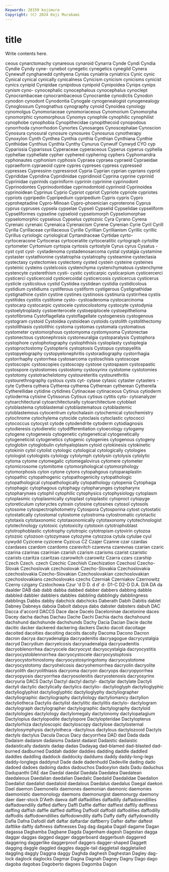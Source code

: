 ```yaml
---
Keywords: 28159 kojimura
Copyright: (C) 2024 Koji Murakami
---
```


# title

Write contents here.



ceous cynarctomachy cynareous cynaroid Cynarra Cynde Cyndi Cyndia
Cyndie Cyndy cyne- cynebot cynegetic cynegetics cynegild Cynera Cynewulf cynghanedd
cynhyena Cynias cyniatria cyniatrics Cynic cynic Cynical cynical cynically cynicalness
Cynicism cynicism cynicisms cynicist cynics cynipid Cynipidae cynipidous cynipoid Cynipoidea
Cynips cynips cynism cyno- cynocephalic cynocephalous cynocephalus cynoclept Cynocrambaceae cynocrambaceous
Cynocrambe cynodictis Cynodon cynodon cynodont Cynodontia Cynogale cynogenealogist cynogenealogy Cynoglossum
Cynognathus cynography cynoid Cynoidea cynology cynomolgus Cynomoriaceae cynomoriaceous Cynomorium Cynomorpha
cynomorphic cynomorphous Cynomys cynophile cynophilic cynophilist cynophobe cynophobia Cynopithecidae cynopithecoid
cynopodous cynorrhoda cynorrhodon Cynortes Cynosarges Cynoscephalae Cynoscion Cynosura cynosural cynosure
cynosures Cynosurus cynotherapy Cynoxylon Cynth Cynthea Cynthia cynthia Cynthian Cynthiana
Cynthie Cynthiidae Cynthius Cynthla Cynthy Cynurus Cynwulf Cynwyd CYO cyp
Cyparissia Cyparissus Cyperaceae cyperaceous Cyperus cyperus cyphella cyphellae cyphellate cypher
cyphered cyphering cyphers Cyphomandra cyphonautes cyphonism cyphosis Cypraea cypraea cypraeid
Cypraeidae cypraeiform cypraeoid cypre cypres cypreses cypress cypressed cypresses Cypressinn
cypressroot Cypria Cyprian cyprian cyprians cyprid Cyprididae Cypridina Cypridinidae cypridinoid
Cyprina cyprine cyprinid Cyprinidae cyprinids cypriniform cyprinin cyprinine cyprinodont Cyprinodontes
Cyprinodontidae cyprinodontoid cyprinoid Cyprinoidea cyprinoidean Cyprinus Cyprio Cypriot cypriot Cypriote
cypriote cypriotes cypriots cypripedin Cypripedium cypripedium Cypris cypris Cypro cyproheptadine
Cypro-Minoan Cypro-phoenician cyproterone Cyprus cyprus cypruses cypsela cypselae Cypseli Cypselid
Cypselidae cypseliform Cypseliformes cypseline cypseloid cypselomorph Cypselomorphae cypselomorphic cypselous Cypselus
cyptozoic Cyra Cyrano Cyrena Cyrenaic cyrenaic Cyrenaica Cyrenaicism Cyrene Cyrenian
Cyrie Cyril Cyrill Cyrilla Cyrillaceae cyrillaceous Cyrille Cyrillian Cyrillianism Cyrillic
cyrillic Cyrillus cyriologic cyriological Cyrtandraceae Cyrtidae cyrto- cyrtoceracone Cyrtoceras cyrtoceratite
cyrtoceratitic cyrtograph cyrtolite cyrtometer Cyrtomium cyrtopia cyrtosis cyrtostyle Cyrus cyrus
Cysatus -cyst cyst cyst- cystadenoma cystadenosarcoma cystal cystalgia cystamine cystaster
cystathionine cystatrophia cystatrophy cysteamine cystectasia cystectasy cystectomies cystectomy cysted cystein
cysteine cysteines cysteinic cysteins cystelcosis cystenchyma cystenchymatous cystenchyme cystencyte cysterethism
cysti- cystic cysticarpic cysticarpium cysticercerci cysticerci cysticercoid cysticercoidal cysticercosis cysticercus
cysticerus cysticle cysticolous cystid Cystidea cystidean cystidia cystidicolous cystidium cystidiums
cystiferous cystiform cystigerous Cystignathidae cystignathine cystin cystine cystines cystinosis cystinuria
cystirrhea cystis cystitides cystitis cystitome cysto- cystoadenoma cystocarcinoma cystocarp cystocarpic
cystocele cystocolostomy cystocyte cystodynia cystoelytroplasty cystoenterocele cystoepiplocele cystoepithelioma cystofibroma Cystoflagellata
cystoflagellate cystogenesis cystogenous cystogram cystoid Cystoidea cystoidean cystoids cystolith cystolithectomy
cystolithiasis cystolithic cystoma cystomas cystomata cystomatous cystometer cystomorphous cystomyoma cystomyxoma
Cystonectae cystonectous cystonephrosis cystoneuralgia cystoparalysis Cystophora cystophore cystophotography cystophthisis cystoplasty
cystoplegia cystoproctostomy Cystopteris cystoptosis Cystopus cystopyelitis cystopyelography cystopyelonephritis cystoradiography cystorrhagia
cystorrhaphy cystorrhea cystosarcoma cystoschisis cystoscope cystoscopic cystoscopies cystoscopy cystose cystospasm
cystospastic cystospore cystostomies cystostomy cystosyrinx cystotome cystotomies cystotomy cystotrachelotomy cystoureteritis
cystourethritis cystourethrography cystous cysts cyt- cytase cytasic cytaster cytasters -cyte
Cythera cythera Cytherea cytherea Cytherean cytherean Cytherella Cytherellidae cytidine cytidines
Cytinaceae cytinaceous Cytinus cytioderm cytioderma cytisine Cytissorus Cytisus cytisus cytitis
cyto- cytoanalyzer cytoarchitectural cytoarchitecturally cytoarchitecture cytoblast cytoblastema cytoblastemal cytoblastematous cytoblastemic
cytoblastemous cytocentrum cytochalasin cytochemical cytochemistry cytochrome cytochylema cytocide cytoclasis cytoclastic
cytococci cytococcus cytocyst cytode cytodendrite cytoderm cytodiagnosis cytodieresis cytodieretic cytodifferentiation
cytoecology cytogamy cytogene cytogenesis cytogenetic cytogenetical cytogenetically cytogeneticist cytogenetics cytogenic
cytogenies cytogenous cytogeny cytoglobin cytoglobulin cytohyaloplasm cytoid cytokinesis cytokinetic cytokinin
cytol cytolist cytologic cytological cytologically cytologies cytologist cytologists cytology cytolymph
cytolysin cytolysis cytolytic cytoma cytome cytomegalic cytomegalovirus cytomere cytometer cytomicrosome
cytomitome cytomorphological cytomorphology cytomorphosis cyton cytone cytons cytopahgous cytoparaplastin cytopathic
cytopathogenic cytopathogenicity cytopathologic cytopathological cytopathologically cytopathology cytopenia Cytophaga cytophagic cytophagous
cytophagy cytopharynges cytopharynx cytopharynxes cytophil cytophilic cytophysics cytophysiology cytoplasm cytoplasmic
cytoplasmically cytoplast cytoplastic cytoproct cytopyge cytoreticulum cytoryctes cytosin cytosine cytosines
cytosol cytosols cytosome cytospectrophotometry Cytospora Cytosporina cytost cytostatic cytostatically cytostomal
cytostome cytostroma cytostromatic cytotactic cytotaxis cytotaxonomic cytotaxonomically cytotaxonomy cytotechnologist cytotechnology
cytotoxic cytotoxicity cytotoxin cytotrophoblast cytotrophoblastic cytotrophy cytotropic cytotropism cytovirin cytozoa
cytozoic cytozoon cytozymase cytozyme cytozzoa cytula cytulae cyul cywydd Cyzicene
cyzicene Cyzicus CZ Czajer Czanne czar czardas czardases czardom czardoms
czarevitch czarevna czarevnas czarian czaric czarina czarinas czarinian czarish czarism
czarisms czarist czaristic czarists czaritza czaritzas czarowitch czarowitz Czarra czars
czarship Czech Czech. czech Czechic Czechish Czechization Czechosl Czecho-Slovak Czechoslovak
czechoslovak Czecho-Slovakia Czechoslovakia czechoslovakia Czecho-Slovakian Czechoslovakian czechoslovakian czechoslovakians czechoslovaks czechs
Czerniak Czerniakov Czernowitz Czerny czigany Czstochowa Czur 'd D D.
d d' d- D1-C D2-D D.A. D/A DA da daalder
DAB dab dabb dabba dabbed dabber dabbers dabbing dabble dabbled
dabbler dabblers dabbles dabbling dabblingly dabblingness dabblings Dabbs dabby dabchick
dabchicks Daberath Dabih Dabitis dablet Dabney Dabneys daboia Dabolt daboya
dabs dabster dabsters dabuh DAC Dacca d'accord DACCS Dace dace
Dacelo Daceloninae dacelonine daces Dacey dacha dachas Dachau Dache Dachi
Dachia dachs dachshound dachshund dachshunde dachshunds Dachy Dacia Dacian Dacie
dacite dacitic dacker dackered dackering dackers Dacko dacoit dacoitage dacoited
dacoities dacoiting dacoits dacoity Dacoma Dacono Dacron dacron dacrya dacryadenalgia
dacryadenitis dacryagogue dacrycystalgia dacryd Dacrydium dacryelcosis dacryoadenalgia dacryoadenitis dacryoblenorrhea dacryocele
dacryocyst dacryocystalgia dacryocystitis dacryocystoblennorrhea dacryocystocele dacryocystoptosis dacryocystorhinostomy dacryocystosyringotomy dacryocystotome dacryocystotomy
dacryohelcosis dacryohemorrhea dacryolin dacryolite dacryolith dacryolithiasis dacryoma dacryon dacryops dacryopyorrhea
dacryopyosis dacryorrhea dacryosolenitis dacryostenosis dacryosyrinx dacryuria DACS Dactyi Dactyl dactyl
dactyl- dactylar dactylate Dactyli dactyli dactylic dactylically dactylics dactylio- dactylioglyph
dactylioglyphic dactylioglyphist dactylioglyphtic dactylioglyphy dactyliographer dactyliographic dactyliography dactyliology dactyliomancy dactylion
dactyliotheca Dactylis dactylist dactylitic dactylitis dactylo- dactylogram dactylograph dactylographer dactylographic
dactylography dactyloid dactylologies dactylology dactylomegaly dactylonomy dactylopatagium Dactylopius dactylopodite dactylopore
Dactylopteridae Dactylopterus dactylorhiza dactyloscopic dactyloscopy dactylose dactylosternal dactylosymphysis dactylotheca -dactylous
dactylous dactylozooid Dactyls dactyls dactylus Dacula Dacus Dacy dacyorrhea DAD
dad Dada dada Dadaism dadaism dadaisms Dadaist dadaist Dadaistic dadaistic
dadaistically dadaists dadap dadas Dadayag dad-blamed dad-blasted dad-burned dadburned Daddah
dadder daddies dadding daddle daddled daddles daddling daddock daddocky daddums
daddy daddy-long-legs daddy-longlegs daddynut Dade dade dadenhudd Dadeville dading dado
dadoed dadoes dadoing dados dadouchos Dadoxylon dads Dadu daduchus Dadupanthi
DAE dae Daedal daedal Daedala Daedalea Daedalean daedaleous Daedalian daedalian
Daedalic Daedalid Daedalidae Daedalion Daedalist daedalist daedaloid daedalous Daedalus daedalus
Daegal daekon Dael daemon Daemonelix daemones daemonian daemonic daemonies daemonistic
daemonology daemons daemonurgist daemonurgy daemony daer daer-stock D'Aeth daeva daff
daffadillies daffadilly daffadowndillies daffadowndilly daffed daffery Daffi Daffie daffier daffiest
daffily daffiness daffing daffish daffle daffled daffling Daffodil daffodil daffodillies
daffodilly daffodils daffodowndillies daffodowndilly daffs Daffy daffy daffydowndilly Dafla Dafna
Dafodil daft daftar daftardar daftberry Dafter dafter daftest daftlike daftly
daftness daftnesses Dag dag dagaba Dagall dagame Dagan dagassa Dagbamba
Dagbane Dagda Dagenham dagesh Dagestan dagga daggar daggas dagged dagger
daggerboard daggerbush daggered daggering daggerlike daggerproof daggers dagger-shaped Daggett dagging
daggle daggled daggles daggle-tail daggletail daggletailed daggling daggly Daggna daggy
Daghda daghesh Daghestan Dagley dag-lock daglock daglocks Dagmar Dagna Dagnah
Dagney Dagny Dago dago dagoba dagobas Dagoberto dagoes Dagomba Dagon

